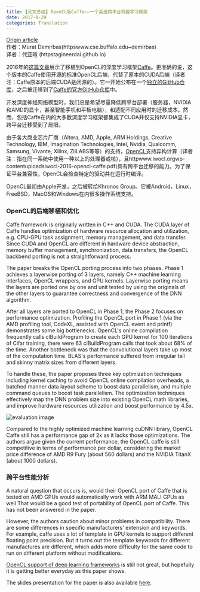 ---title: [论文总结] OpenCL版Caffe——一个高速跨平台机器学习框架date: 2017-9-29categories: Translation---[Origin article](httpmuratbuffalo.blogspot.hk201709paper-summary-opencl-caffe-accelerating.html)  作者：Murat Demirbas(httpswww.cse.buffalo.edu~demirbas)  译者：代亚暄 (httpstagineerdai.github.io)2016年的[这篇文章](httpdl.acm.orgcitation.cfmid=2909443&dl=ACM&coll=DL)展示了移植到OpenCL的深度学习框架[Caffe](httpcaffe.berkeleyvision.org)。更准确的说，这个版本的Caffe使用开源的标准OpenCL后端，代替了原本的CUDA后端（译者注：Caffe原本的后端CUDA是闭源的）。它一开始公布在一个[独立的GitHub仓库](httpsgithub.comamdOpenCL-caffe)，之后被迁移到了[Caffe的官方GitHub仓库](httpsgithub.comBVLCcaffetreeopencl)中。开发深度神经网络模型时，我们总是希望尽量降低跨平台部署（服务器，NVIDIA和AMD的显卡，甚至智能手机和平板电脑），和适配不同应用时的迁移成本。然而，包括Caffe在内的大多数深度学习框架都集成了CUDA并仅支持NVIDIA显卡，跨平台迁移受到了局限。由于各大商业芯片厂商（Altera, AMD, Apple, ARM Holdings, Creative Technology, IBM, Imagination Technologies, Intel, Nvidia, Qualcomm, Samsung, Vivante, Xilinx, ZiiLABS等等）的支持，[OpenCL](httpsen.wikipedia.orgwikiOpenCL)支持异构计算（译者注：指在同一系统中使用一种以上的处理器或核），且httpwww.iwocl.orgwp-contentuploadsiwocl-2016-opencl-caffe.pdf)具有跨平台迁移的能力。为了保证平台兼容性，OpenCL会检查特定的驱动并在运行时编译。OpenCL最初由Apple开发，之后被转给Khronos Group。它被Android，Linux，FreeBSD，MacOS和Windows在内很多操作系统支持。### OpenCL的后端移植和优化Caffe framework is originally written in C++ and CUDA. The CUDA layer of Caffe handles optimization of hardware resource allocation and utilization, e.g. CPU-GPU task assignment, memory management, and data transfer. Since CUDA and OpenCL are different in hardware device abstraction, memory buffer management, synchronization, data transfers, the OpenCL backbend porting is not a straightforward process.The paper breaks the OpenCL porting process into two phases. Phase 1 achieves a layerwise porting of 3 layers, namely C++ machine learning interfaces, OpenCL wrappers, and GPU kernels. Layerwise porting means the layers are ported one by one and unit tested by using the originals of the other layers to guarantee correctness and convergence of the DNN algorithm.After all layers are ported to OpenCL in Phase 1, the Phase 2 focuses on performance optimization. Profiling the OpenCL port in Phase 1 (via the AMD profiling tool, CodeXL, assisted with OpenCL event and printf) demonstrates some big bottlenecks. OpenCL's online compilation frequently calls clBuildProgram to create each GPU kernel for 100 iterations of Cifar training, there were 63 clBuildProgram calls that took about 68% of the time. Another bottleneck was that the convolutional layers take up most of the computation time. BLAS's performance suffered from irregular tall and skinny matrix sizes from different layers.To handle these, the paper proposes three key optimization techniques including kernel caching to avoid OpenCL online compilation overheads, a batched manner data layout scheme to boost data parallelism, and multiple command queues to boost task parallelism. The optimization techniques effectively map the DNN problem size into existing OpenCL math libraries, and improve hardware resources utilization and boost performance by 4.5x.![evaluation image](http3.bp.blogspot.com-fEbmBtHJZgQWb0u67oYp6IAAAAAAAAGj0TOKcRN7VH8YkI0S52QEDCxt2NbspCqNOgCK4BGAYYCws1600Screen%2BShot%2B2017-09-16%2Bat%2B10.01.50%2BAM.png)Compared to the highly optimized machine learning cuDNN library, OpenCL Caffe still has a performance gap of 2x as it lacks those optimizations. The authors argue given the current performance, the OpenCL caffe is still competitive in terms of performance per dollar, considering the market price difference of AMD R9 Fury (about 560 dollars) and the NVIDIA TitanX (about 1000 dollars).### 跨平台性能分析A natural question that occurs is, would their OpenCL port of Caffe that is tested on AMD GPUs would automatically work with ARM MALI GPUs as well That would be a good test of portability of OpenCL port of Caffe. This has not been answered in the paper.However, the authors caution about minor problems in compatibility. There are some differences in specific manufacturers' extension and keywords. For example, caffe uses a lot of template in GPU kernels to support different floating point precision. But it turns out the template keywords for different manufactures are different, which adds more difficulty for the same code to run on different platform without modifications.[OpenCL support of deep learning frameworks](httpsen.wikipedia.orgwikiComparison_of_deep_learning_software) is still not great, but hopefully it is getting better everyday as this paper shows.The slides presentation for the paper is also available [here](httpwww.iwocl.orgwp-contentuploadsiwocl-2016-opencl-caffe.pdf).